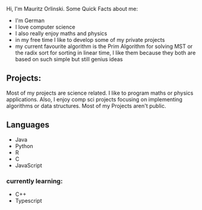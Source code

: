 Hi, I'm Mauritz Orlinski. Some Quick Facts about me:
- I'm German
- I love computer science
- I also really enjoy maths and physics
- in my free time I like to develop some of my private projects
- my current favourite algorithm is the Prim Algorithm for solving MST or the radix sort for sorting in linear time, I like them because they both are based on such simple but still genius ideas  

## Projects:
Most of my projects are science related. I like to program maths or physics applications. Also, I enjoy comp sci projects focusing on implementing algorithms or data structures.
Most of my Projects aren't public. 

## Languages
- Java
- Python
- R
- C
- JavaScript

### currently learning:
- C++
- Typescript
